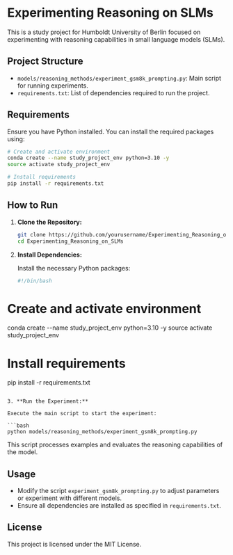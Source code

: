 # Experimenting Reasoning on SLMs

This is a study project for Humboldt University of Berlin focused on experimenting with reasoning capabilities in small language models (SLMs).

## Project Structure

- `models/reasoning_methods/experiment_gsm8k_prompting.py`: Main script for running experiments.
- `requirements.txt`: List of dependencies required to run the project.

## Requirements

Ensure you have Python installed. You can install the required packages using:

```bash
# Create and activate environment
conda create --name study_project_env python=3.10 -y
source activate study_project_env

# Install requirements
pip install -r requirements.txt
```

## How to Run

1. **Clone the Repository:**

   ```bash
   git clone https://github.com/yourusername/Experimenting_Reasoning_on_SLMs.git
   cd Experimenting_Reasoning_on_SLMs
   ```

2. **Install Dependencies:**

   Install the necessary Python packages:

   ```bash
   #!/bin/bash

# Create and activate environment
conda create --name study_project_env python=3.10 -y
source activate study_project_env

# Install requirements
pip install -r requirements.txt
   ```

3. **Run the Experiment:**

   Execute the main script to start the experiment:

   ```bash
   python models/reasoning_methods/experiment_gsm8k_prompting.py
   ```

   This script processes examples and evaluates the reasoning capabilities of the model.

## Usage

- Modify the script `experiment_gsm8k_prompting.py` to adjust parameters or experiment with different models.
- Ensure all dependencies are installed as specified in `requirements.txt`.

## License

This project is licensed under the MIT License.

